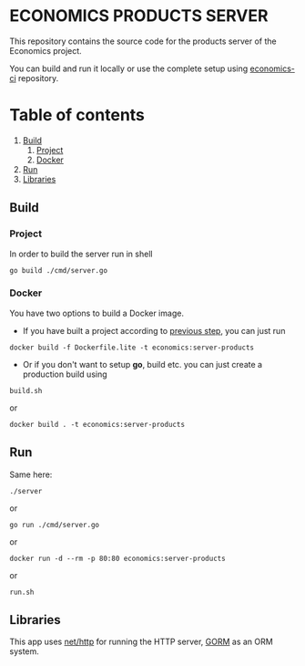 # ECONOMICS PRODUCTS SERVER

This repository contains the source code for the products server of the Economics project.

You can build and run it locally or use the complete setup using [economics-ci](https://github.com/AlexanderShelyugov/economics-ci) repository.

# Table of contents
1. [Build](#Build)
    1. [Project](#Project)
    2. [Docker](#Docker)
2. [Run](#Run)
3. [Libraries](#Libraries)

## Build

### Project
In order to build the server run in shell
```
go build ./cmd/server.go
```

### Docker
You have two options to build a Docker image.
* If you have built a project according to [previous step](#Project), you can just run 
```
docker build -f Dockerfile.lite -t economics:server-products
```
* Or if you don't want to setup **go**, build etc. you can just create a production build using
```
build.sh
```
or
```
docker build . -t economics:server-products
```

## Run

Same here:
```
./server
```

or
```
go run ./cmd/server.go
```
or
```
docker run -d --rm -p 80:80 economics:server-products
```
or
```
run.sh
```

## Libraries
This app uses [net/http](https://golang.org/pkg/net/http/) for running the HTTP server, [GORM](https://gorm.io/) as an ORM system.
